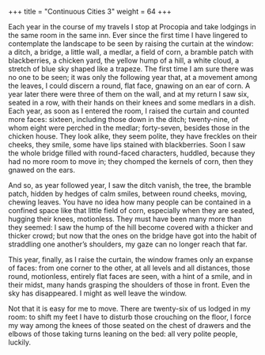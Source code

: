 +++
title = "Continuous Cities 3"
weight = 64
+++

Each year in the course of my travels I stop at Procopia and take lodgings in the same room in the same inn. Ever since the first time I have lingered to contemplate the landscape to be seen by raising the curtain at the window: a ditch, a bridge, a little wall, a medlar, a field of corn, a bramble patch with blackberries, a chicken yard, the yellow hump of a hill, a white cloud, a stretch of blue sky shaped like a trapeze. The first time I am sure there was no one to be seen; it was only the following year that, at a movement among the leaves, I could discern a round, flat face, gnawing on an ear of corn. A year later there were three of them on the wall, and at my return I saw six, seated in a row, with their hands on their knees and some medlars in a dish. Each year, as soon as I entered the room, I raised the curtain and counted more faces: sixteen, including those down in the ditch; twenty-nine, of whom eight were perched in the medlar; forty-seven, besides those in the chicken house. They look alike, they seem polite, they have freckles on their cheeks, they smile, some have lips stained with blackberries. Soon I saw the whole bridge filled with round-faced characters, huddled, because they had no more room to move in; they chomped the kernels of corn, then they gnawed on the ears.

And so, as year followed year, I saw the ditch vanish, the tree, the bramble patch, hidden by hedges of calm smiles, between round cheeks, moving, chewing leaves. You have no idea how many people can be contained in a confined space like that little field of corn, especially when they are seated, hugging their knees, motionless. They must have been many more than they seemed: I saw the hump of the hill become covered with a thicker and thicker crowd; but now that the ones on the bridge have got into the habit of straddling one another’s shoulders, my gaze can no longer reach that far.

This year, finally, as I raise the curtain, the window frames only an expanse of faces: from one corner to the other, at all levels and all distances, those round, motionless, entirely flat faces are seen, with a hint of a smile, and in their midst, many hands grasping the shoulders of those in front. Even the sky has disappeared. I might as well leave the window.

Not that it is easy for me to move. There are twenty-six of us lodged in my room: to shift my feet I have to disturb those crouching on the floor, I force my way among the knees of those seated on the chest of drawers and the elbows of those taking turns leaning on the bed: all very polite people, luckily.